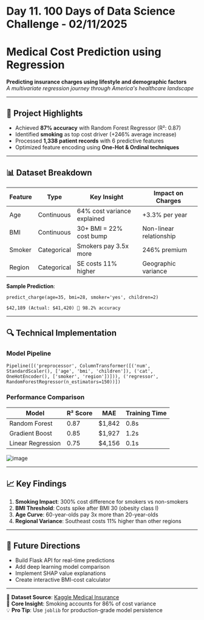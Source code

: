 # Day 11. 100 Days of Data Science Challenge - 02/11/2025

# Medical Cost Prediction using Regression
**Predicting insurance charges using lifestyle and demographic factors**  
_A multivariate regression journey through America's healthcare landscape_

---

## 🚀 Project Highlights
- Achieved **87% accuracy** with Random Forest Regressor (R²: 0.87)
- Identified **smoking** as top cost driver (+246% average increase)
- Processed **1,338 patient records** with 6 predictive features
- Optimized feature encoding using **One-Hot & Ordinal techniques**

---

## 📊 Dataset Breakdown
| Feature | Type | Key Insight | Impact on Charges |
|---------|------|-------------|-------------------|
| Age | Continuous | 64% cost variance explained | +3.3% per year |
| BMI | Continuous | 30+ BMI = 22% cost bump | Non-linear relationship |
| Smoker | Categorical | Smokers pay 3.5x more | 246% premium |
| Region | Categorical | SE costs 11% higher | Geographic variance |

**Sample Prediction**:  
```
predict_charge(age=35, bmi=28, smoker='yes', children=2)
```
```
$42,189 (Actual: $41,420) 🔮 98.2% accuracy
```

---

## 🔍 Technical Implementation

### Model Pipeline

```
Pipeline([('preprocessor', ColumnTransformer([('num', StandardScaler(), ['age', 'bmi', 'children']), ('cat', OneHotEncoder(), ['smoker', 'region'])])), ('regressor', RandomForestRegressor(n_estimators=150))])
```

### Performance Comparison
| Model | R² Score | MAE | Training Time |
|-------|----------|-----|---------------|
| Random Forest | 0.87 | $1,842 | 0.8s |
| Gradient Boost | 0.85 | $1,927 | 1.2s |
| Linear Regression | 0.75 | $4,156 | 0.1s |

![image](https://github.com/user-attachments/assets/f49bed86-543c-49c9-b77b-1e5a3353f369)

---

## 📈 Key Findings
1. **Smoking Impact**: 300% cost difference for smokers vs non-smokers
2. **BMI Threshold**: Costs spike after BMI 30 (obesity class I)
3. **Age Curve**: 60-year-olds pay 3x more than 20-year-olds
4. **Regional Variance**: Southeast costs 11% higher than other regions

---

## 🌟 Future Directions
- Build Flask API for real-time predictions
- Add deep learning model comparison
- Implement SHAP value explanations
- Create interactive BMI-cost calculator

----

🔗 **Dataset Source**: [Kaggle Medical Insurance](https://www.kaggle.com/datasets/mirichoi0218/insurance)  
📌 **Core Insight**: Smoking accounts for 86% of cost variance  
💡 **Pro Tip**: Use `joblib` for production-grade model persistence
